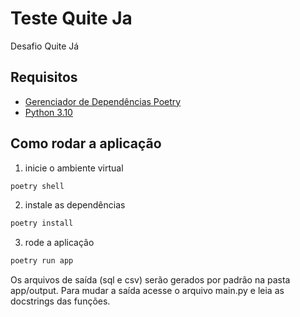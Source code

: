 # Teste Quite Ja
Desafio Quite Já

## Requisitos
* [Gerenciador de Dependências Poetry](https://python-poetry.org/)
* [Python 3.10](https://www.python.org/downloads/)


## Como rodar a aplicação

1. inicie o ambiente virtual
```bash
poetry shell
```

2. instale as dependências
```bash
poetry install
```

3. rode a aplicação
```bash
poetry run app
```

Os arquivos de saída (sql e csv) serão gerados por padrão na pasta app/output. 
Para mudar a saída acesse o arquivo main.py e leia as docstrings das funções.